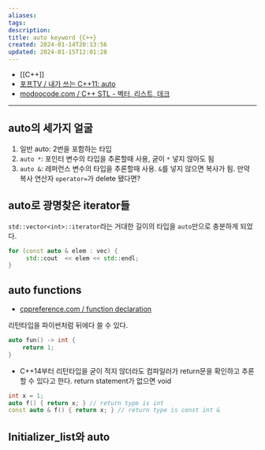 ```yaml
---
aliases: 
tags: 
description:
title: auto keyword {C++}
created: 2024-01-14T20:13:56
updated: 2024-01-15T12:01:28
---
```

- [[C++]]
- [포프TV / 내가 쓰는 C++11: auto](https://youtu.be/GmyXz-HQY-U)
- [modoocode.com / C++ STL - 벡터, 리스트, 데크](https://modoocode.com/223)
---

## auto의 세가지 얼굴

1. 일반 auto: 2번을 포함하는 타입
2. `auto *`: 포인터 변수의 타입을 추론할때 사용, 굳이 `*` 넣지 않아도 됨
3. `auto &`: 레퍼런스 변수의 타입을 추론할때 사용. `&`를 넣지 않으면 복사가 됨. 만약 복사 연산자 `operator=`가 delete 됐다면?

## auto로 광명찾은 iterator들

`std::vector<int>::iterator`라는 거대한 길이의 타입을 `auto`만으로 충분하게 되었다.

```cpp
for (const auto & elem : vec) {
	 std::cout  << elem << std::endl;
}
```

## auto functions

- [cppreference.com / function declaration](https://en.cppreference.com/w/cpp/language/function)

리턴타입을 파이썬처럼 뒤에다 쓸 수 있다.

```cpp
auto fun() -> int {
	return 1;
}
```

- C++14부터 리턴타입을 굳이 적지 않더라도 컴파일러가 return문을 확인하고 추론할 수 있다고 한다. return statement가 없으면 void

```cpp
int x = 1;
auto f() { return x; } // return type is int
const auto & f() { return x; } // return type is const int &
```

## Initializer_list와 auto
